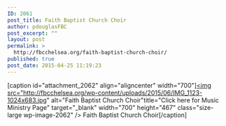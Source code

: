 ```yaml
---
ID: 2061
post_title: Faith Baptist Church Choir
author: pdouglasFBC
post_excerpt: ""
layout: post
permalink: >
  http://fbcchelsea.org/faith-baptist-church-choir/
published: true
post_date: 2015-04-25 11:19:23
---
```

[caption id="attachment_2062" align="aligncenter" width="700"]<a href="http://fbcchelsea.org/wp-content/uploads/2015/06/IMG_1123.jpg"><img src="http://fbcchelsea.org/wp-content/uploads/2015/06/IMG_1123-1024x683.jpg" alt="Faith Baptist Church Choir"title="Click here for Music Ministry Page" target="_blank"  width="700" height="467" class="size-large wp-image-2062" /></a> Faith Baptist Church Choir[/caption]